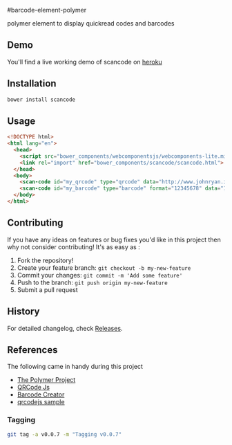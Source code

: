 #barcode-element-polymer

polymer element to display quickread codes and barcodes

## Demo

You'll find a live working demo of scancode on [heroku](http://scancode-demo.herokuapp.com)

## Installation

``` bash
bower install scancode
```

## Usage

``` html
<!DOCTYPE html>
<html lang="en">
  <head>
    <script src="bower_components/webcomponentsjs/webcomponents-lite.min.js"></script>
    <link rel="import" href="bower_components/scancode/scancode.html">
  </head>
  <body>
    <scan-code id="my_qrcode" type="qrcode" data="http://www.johnryan.io" height="100" width="100"></scan-code>
    <scan-code id="my_barcode" type="barcode" format="12345678" data="12345678" height="40" width="1"></scan-code>
  </body>
</html>

```

## Contributing

If you have any ideas on features or bug fixes you'd like in this project then why not consider contributing! It's as easy as :

1. Fork the repository!
2. Create your feature branch: `git checkout -b my-new-feature`
3. Commit your changes: `git commit -m 'Add some feature'`
4. Push to the branch: `git push origin my-new-feature`
5. Submit a pull request

## History

For detailed changelog, check [Releases](https://github.com/jnyryan/scancode-polymer/releases).


## References

The following came in handy during this project

- [The Polymer Project](https://www.polymer-project.org/0.5/)
- [QRCode Js](https://github.com/janantala/qrcode.js)
- [Barcode Creator](http://barcode-coder.com/en/barcode-jquery-plugin-201.html)
- [qrcodejs sample](http://davidshimjs.github.io/qrcodejs/)

### Tagging

``` bash
git tag -a v0.0.7 -m "Tagging v0.0.7"
```
